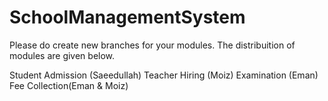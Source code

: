 # SchoolManagementSystem

Please do create new branches for your modules. The distribuition of modules are given below.

Student Admission (Saeedullah)
Teacher Hiring (Moiz)
Examination (Eman)
Fee Collection(Eman & Moiz)

